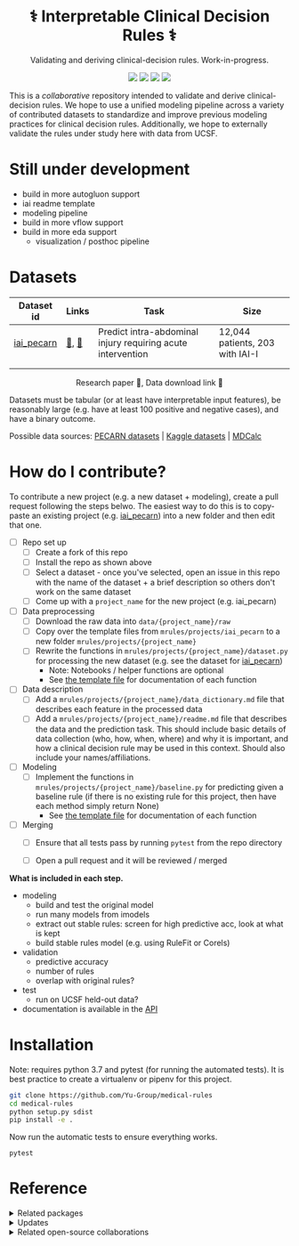 <h1 align="center">⚕️ Interpretable Clinical Decision Rules ⚕️️</h1>
<p align="center"> Validating and deriving clinical-decision rules. Work-in-progress.
</p>

<p align="center">
  <img src="https://img.shields.io/badge/license-mit-blue.svg">
  <img src="https://img.shields.io/badge/python-3.7-blue">
  <a href="https://github.com/Yu-Group/medical-rules/actions"><img src="https://github.com/Yu-Group/medical-rules/workflows/tests/badge.svg"></a>
  <img src="https://img.shields.io/github/checks-status/Yu-Group/medical-rules/master">
 </p>  

This is a *collaborative* repository intended to validate and derive clinical-decision rules.
We hope to use a unified modeling pipeline across a variety of contributed datasets to standardize and improve previous modeling practices for clinical decision rules.
Additionally, we hope to externally validate the rules under study here with data from UCSF.

# Still under development
- build in more autogluon support
- iai readme template
- modeling pipeline
- build in more vflow support
- build in more eda support  
    - visualization / posthoc pipeline

# Datasets

| Dataset id | Links | Task                                                        | Size                            |
| ---------- | ----- | ----------------------------------------------------------- | ------------------------------- |
| [iai_pecarn](projects/iai_pecarn) | [📄](https://pubmed.ncbi.nlm.nih.gov/23375510/), [🔗](https://pecarn.org/datasets/) | Predict intra-abdominal injury requiring acute intervention | 12,044 patients, 203 with IAI-I |
|            |                                                             |                                 |
|            |                                                             |                                 |

<p align="center">
    Research paper 📄, Data download link 🔗 
</br>
</p>

Datasets must be tabular (or at least have interpretable input features),
be reasonably large (e.g. have at least 100 positive and negative cases),
and have a binary outcome.

Possible data sources: [PECARN datasets](https://pecarn.org/datasets/) |  [Kaggle datasets](https://www.kaggle.com/search?q=healthcare+tag%3A%22healthcare%22) | [MDCalc](https://www.mdcalc.com/)



# How do I contribute?

To contribute a new project (e.g. a new dataset + modeling), create a pull request following the steps belwo.
The easiest way to do this is to copy-paste an existing project (e.g. [iai_pecarn](mrules/projects/iai_pecarn)) into a new folder and then edit that one.

- [ ] Repo set up
  - [ ] Create a fork of this repo
  - [ ] Install the repo as shown above
  - [ ] Select a dataset - once you've selected, open an issue in this repo with the name of the dataset + a brief description so others don't work on the same dataset 	
  - [ ] Come up with a `project_name` for the new project (e.g. iai_pecarn) 	
- [ ] Data preprocessing
  - [ ] Download the raw data into `data/{project_name}/raw`
  - [ ] Copy over the template files from `mrules/projects/iai_pecarn` to a new folder `mrules/projects/{project_name}`
  - [ ] Rewrite the functions in `mrules/projects/{project_name}/dataset.py` for processing the new dataset (e.g. see the dataset for [iai_pecarn](mrules/projects/iai_pecarn/dataset.py))
	- Note: Notebooks / helper functions are optional
    - See [the template file](mrules/templates/dataset.py) for documentation of each function
- [ ] Data description
  - [ ] Add a `mrules/projects/{project_name}/data_dictionary.md` file that describes each feature in the processed data
  - [ ] Add a `mrules/projects/{project_name}/readme.md` file that describes the data and the prediction task. This should include basic details of data collection (who, how, when, where) and why it is important, and how a clinical decision rule may be used in this context. Should also include your names/affiliations.
- [ ] Modeling
  - [ ] Implement the functions in `mrules/projects/{project_name}/baseline.py` for predicting given a baseline rule (if there is no existing rule for this project, then have each method simply return None)
    - See [the template file](mrules/templates/baseline.py) for documentation of each function
- [ ] Merging
  - [ ] Ensure that all tests pass by running `pytest` from the repo directory
  - [ ] Open a pull request and it will be reviewed / merged	


**What is included in each step.**

- modeling
	- build and test the original model
	- run many models from imodels
	- extract out stable rules: screen for high predictive acc, look at what is kept
	- build stable rules model (e.g. using RuleFit or Corels)
- validation
	- predictive accuracy
	- number of rules
	- overlap with original rules?
- test
	- run on UCSF held-out data?
- documentation is available in the [API](yu-group.github.io/medical-rules/)


# Installation

Note: requires python 3.7 and pytest (for running the automated tests). 
It is best practice to create a virtualenv or pipenv for this project.

```bash
git clone https://github.com/Yu-Group/medical-rules
cd medical-rules
python setup.py sdist
pip install -e .
```

Now run the automatic tests to ensure everything works.

```
pytest
```

# Reference
<details>
<summary>Related packages</summary>
<ul>
  <li><a href="https://github.com/csinva/imodels">imodels</a>: rule-based modeling</li>
  <li><a href="https://github.com/Yu-Group/veridical-flow">veridical-flow</a>: stability-based analysis</li>
  <li><a href="https://github.com/trevorstephens/gplearn/tree/ad57cb18caafdb02cca861aea712f1bf3ed5016e">gplearn</a>: symbolic regression/classification</li>
  <li><a href="https://github.com/dswah/pyGAM">pygam</a>: generative additive models</li>
  <li><a href="https://github.com/interpretml/interpret">interpretml</a>: boosting-based gam</li>
</ul>
</details>

<details>
<summary>Updates</summary>
<ul>
  <li>For updates, star the repo, <a href="https://github.com/csinva/csinva.github.io">see this related repo</a>, or follow <a href="https://twitter.com/csinva_">@csinva_</a></li>
  <li>Please make sure to give authors of original datasets appropriate credit!</li>
  <li>Contributing: pull requests <a href="https://github.com/csinva/imodels/blob/master/docs/contributing.md">very welcome</a>!</li>
</ul>
</details>

<details>
<summary>Related open-source collaborations</summary>
<ul>
  <li>The <a href="https://github.com/csinva/imodels">imodels package</a> maintains many of the rule-based models here</li>
  <li>Inspired by the <a href="https://github.com/csinva/imodels">BIG-bench</a> effort.</li>
  <li>See also <a href="https://github.com/GEM-benchmark/NL-Augmenter">NL-Augmenter</a> and <a href="https://github.com/allenai/natural-instructions-expansion">NLI-Expansion</a></li>
</ul>
</details>
